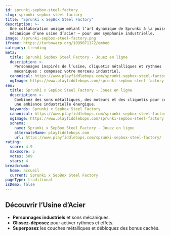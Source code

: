 ```yaml
---
id: sprunki-sepbox-steel-factory
slug: sprunki-sepbox-steel-factory
title: "Sprunki x SepBox Steel Factory"
description: >-
  Une collaboration unique mêlant l’art dynamique de Sprunki à la puissance 
  mécanique d’une usine d’acier — pour une symphonie industrielle.
image: /sprunki-sepbox-steel-factory.png
iframe: https://turbowarp.org/1099071172/embed
category: trending
meta:
  title: Sprunki Sepbox Steel Factory - Jouez en ligne
  description: >-
    Personnages inspirés de l’usine, cliquetis métalliques et rythmes 
    mécaniques : composez votre morceau industriel.
  canonical: https://www.playfiddlebops.com/sprunki-sepbox-steel-factory/
  ogImage: https://www.playfiddlebops.com/sprunki-sepbox-steel-factory.png
seo:
  title: Sprunki x SepBox Steel Factory - Jouez en ligne
  description: >-
    Combinez des sons métalliques, des moteurs et des cliquetis pour créer 
    une ambiance industrielle énergique.
  keywords: Sprunki x Sepbox Steel Factory
  canonical: https://www.playfiddlebops.com/sprunki-sepbox-steel-factory/
  ogImage: https://www.playfiddlebops.com/sprunki-sepbox-steel-factory.png
  schema:
    name: Sprunki x SepBox Steel Factory - Jouez en ligne
    alternateName: playfiddlebops.com
    url: https://www.playfiddlebops.com/sprunki-sepbox-steel-factory/
rating:
  score: 4.9
  maxScore: 5
  votes: 509
  stars: 4
breadcrumb:
  home: accueil
  current: Sprunki x SepBox Steel Factory
pageType: traditional
isDemo: false
---
```


## Découvrir l’Usine d’Acier

- **Personnages industriels** et sons mécaniques.
- **Glissez-déposez** pour activer rythmes et effets.
- **Superposez** les couches métalliques et débloquez des bonus cachés.
